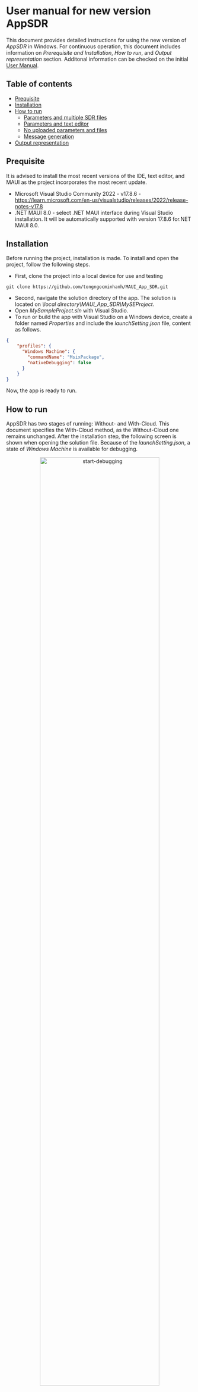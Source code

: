 # User manual for new version AppSDR
This document provides detailed instructions for using the new version of *AppSDR* in Windows. For continuous operation, this document includes information on *Prerequisite and Installation*, *How to run*, and *Output representation* section.  Additonal information can be checked on the initial [User Manual](../../MySEProject/Documentation/UserManual.md).
## Table of contents
* [Prequisite](#prequisite)
* [Installation](#installation)
* [How to run](#how-to-run)
  * [Parameters and multiple SDR files](#parameters-and-multiple-sdr-files)
  * [Parameters and text editor](#sdr-values-as-text-editor)
  * [No uploaded parameters and files](#no-uploaded-parameters-and-files)
  * [Message generation](#message-generation)
* [Output representation](#output-representation)

## Prequisite
It is advised to install the most recent versions of the IDE, text editor, and MAUI as the project incorporates the most recent update. 
* Microsoft Visual Studio Community 2022 - v17.8.6 - https://learn.microsoft.com/en-us/visualstudio/releases/2022/release-notes-v17.8 
* .NET MAUI 8.0 - select .NET MAUI interface during Visual Studio installation. It will be automatically supported with version 17.8.6 for.NET MAUI 8.0.

## Installation
Before running the project, installation is made. To install and open the project, follow the following steps.
* First, clone the project into a local device for use and testing
```
git clone https://github.com/tongngocminhanh/MAUI_App_SDR.git
```
* Second, navigate the solution directory of the app. The solution is located on *\local directory\MAUI_App_SDR\MySEProject*. 
* Open *MySampleProject.sln* with Visual Studio.
* To run or build the app with Visual Studio on a Windows device, create a folder named *Properties* and include the *launchSetting.json* file, content as follows.

```json
{
    "profiles": {
      "Windows Machine": {
        "commandName": "MsixPackage",
        "nativeDebugging": false
      }
    }
}
```
Now, the app is ready to run.

## How to run
AppSDR has two stages of running: Without- and With-Cloud. This document specifies the With-Cloud method, as the Without-Cloud one remains unchanged. After the installation step, the following screen is shown when opening the solution file. Because of the *launchSetting.json*, a state of *Windows Machine* is available for debugging. 

<div style="text-align:center">
  <img src="./Figures/Debug.png" title="start-debugging" width=80%></img>
</div><br>

When clicking the *Windows Machine* button, the AppSDR is loaded and the *Main Page* is shown. For Cloud-relevant functions, consider from the label *Manually add SDR values* downward.

<div style="text-align:center">
  <img src="./Figures/MainPage.jpg" title="main-page-representation" width=80%></img>
</div><br>

* The *Add Text* button is invalid as the parameters table above is empty. make sure to enter ALL the entities in the table to enable this button.
* The *Cloud configuration* button is clickable whether the parameters are given or not. The differences are mentioned in the test cases below. 
* The *Message Configuration* has three text editor spaces to handle text inputs. Only when the three blocks are not empty, can the *Upload Message* be functional.

### Parameters and multiple SDR files
This case requires input parameters and multiple SDR files. Therefore, users enter eight table entities and click *Cloud Configuration* to navigate to *Upload Page*. The parameters are passed to *Upload Page*.

* When *Upload Page* is up, Cloud information can be defined here.
* As the app does not connect to Storage Account yet, the buttons *Manual generation* are not valid.

<div style="text-align:center">
  <img src="./Figures/UploadPageNoPara.jpg" title="upload-page-no-parameters" width=80%></img>
</div><br>

* When enter the Storage Account information and click "Connect, a status message on the left appeears. At the same time, the "Manual generation" functions are proccessable.

<div style="text-align:center">
  <img src="./Figures/UploadPara.jpg" title="upload-page" width=80%></img>
</div><br>

* For parameters upload, *Configure Blob Storage* should be fully filled out. After that, *Upload defined parameters* is clickable.
* Upload the parameters by clicking that button. The status message is updated with successful notification.

<div style="text-align:center">
  <img src="./Figures/ParaConnect.jpg" title="upload-parameters" width=80%></img>
</div><br>

* Then, user should choose the inputs files by clicking "Select and Upload File".
* AppSDR will access the local device memory, pop up the choosing screen, and allow the user to choose multiple file. The file extension of ".txt, .csv" is supported, so on the screen, only text files and csv files are shown. After choosing the files, the pop-up screen is automatically closed.

<div style="text-align:center">
  <img src="./Figures/ChooseFiles.jpg" title="choose-files" width=80%></img>
</div><br>

* Finally, the "Generate and upload Output Files" is chosen. Wait for the output generation.

### Parameters and text editor
This test case is triggered when all the table entities are full. Then the "Add Text" button is accessible.
* Click the "Add Text" button and move to *Text Editor Page*.
<div style="text-align:center">
  <img src="./Figures/MainPageText.jpg" title="main-page-text-editor" width=80%></img>
</div><br>

* In this page, instruction is given on the top, follow that and enter the SDR values. The click "Generate an image with Cloud"and move to *Upload Page*. 

* The entered text is saved as a text file on Desktop, and when "Select and Upload File" is clicked among the following steps, the app automatically chooses the saved file to upload.

<div style="text-align:center">
  <img src="./Figures/TextEditor.jpg" title="text-editor-page" width=80%></img>
</div><br>

* When user is on *Upload Page*, the next steps are the same as the *Upload Page* ones in [Parameters and multiple SDR files](#parameters-and-multiple-sdr-files).

### No uploaded parameters and files
If it is verified that SDR file Blob and Parameters Table Container have values, users can run the operation after connecting to the Atorage Account and specified the containers. 

* Directly click *Cloud Configuration* on *Main Page*, and move to *Upload Page*. No parameter is defined.
* When on *Upload Page*, enter the "Configure Storage' and connect to the Storage Account by clicking "Connect".
* Enter the other container names in "Configure Blob Storage". Because no parameters are defined, the *Upload defined parameters* is not clickable.

<div style="text-align:center">
  <img src="./Figures/StorageConnect.jpg" title="upload-page-storage-connect" width=80%></img>
</div><br>

* Click *Generate and upload Output Files* and wait for the visualization.

### Mesage generation 
AppSDR can give output with MESSAGE trigger. User uploads a MESSAGE to a Queue Container, being different or the same with the working Storage Account. 
* The three *Message Configuration* spaces are filled, then the *Upload Message* button is valid.
* After clicking *Upload Message*, a pop-up appears with the successful message. Click "OK", and choose the *Cloud Configuration* button next.

<div style="text-align:center">
  <img src="./Figures/MessageConnect.jpg" title="message-main-page" width=60%></img>
</div><br>

* Only when the message is uploaded, is the *Start Listening* button valid. 

<div style="text-align:center">
  <img src="./Figures/UploadPageMessage.jpg" title="message-upload-page" width=80%></img>
</div><br>

* Click *Start Listening* and wait for the outputs. No extra inputs are required.

## Output representation
All of the cases generate the same form of output. 
* If there is only one SDR file, the output is the *Page 1* visualization. *Page 1* appears on top of the *Upload Page*.

<div style="text-align:center">
  <img src="./Figures/OneOutput.jpg" title="one-output-representation" width=80%></img>
</div><br>

* If there are multiple files in the Blob Containers or several parameter definitions in the Table Container, AppSDR draws all the possible combinations with *Page 1*. Each output will be over one other.

<div style="text-align:center">
  <img src="./Figures/Output.jpg" title="multiple-outputs-representation" width=120%></img>
</div><br>

* When click "OK", visualization is uploaded in the Output Blob Container as an image file. Each output will have its own "OK" pop-up message.
* Navigation back to *Main Page* is possible with the *BACK TO MAIN PAGE* button on the final output. If it is not visible, scroll down the page a little bit.

Further implementation information can be found [here](./Experiment%20Specification%20-%20Anh%20Tong%20Ngoc%20Minh%20-%20Son%20Pham%20Tien.md).